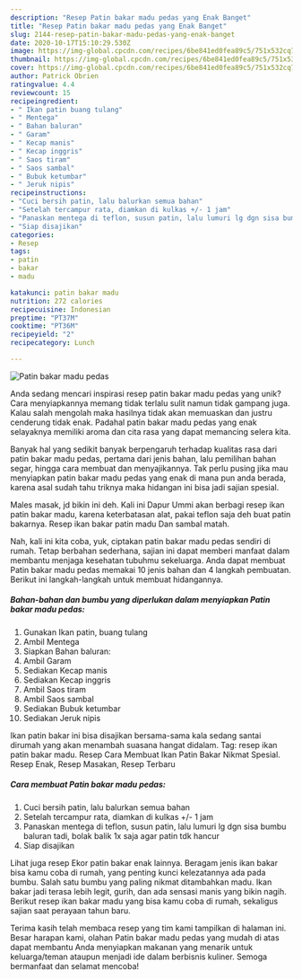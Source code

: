 ```yaml
---
description: "Resep Patin bakar madu pedas yang Enak Banget"
title: "Resep Patin bakar madu pedas yang Enak Banget"
slug: 2144-resep-patin-bakar-madu-pedas-yang-enak-banget
date: 2020-10-17T15:10:29.530Z
image: https://img-global.cpcdn.com/recipes/6be841ed0fea89c5/751x532cq70/patin-bakar-madu-pedas-foto-resep-utama.jpg
thumbnail: https://img-global.cpcdn.com/recipes/6be841ed0fea89c5/751x532cq70/patin-bakar-madu-pedas-foto-resep-utama.jpg
cover: https://img-global.cpcdn.com/recipes/6be841ed0fea89c5/751x532cq70/patin-bakar-madu-pedas-foto-resep-utama.jpg
author: Patrick Obrien
ratingvalue: 4.4
reviewcount: 15
recipeingredient:
- " Ikan patin buang tulang"
- " Mentega"
- " Bahan baluran"
- " Garam"
- " Kecap manis"
- " Kecap inggris"
- " Saos tiram"
- " Saos sambal"
- " Bubuk ketumbar"
- " Jeruk nipis"
recipeinstructions:
- "Cuci bersih patin, lalu balurkan semua bahan"
- "Setelah tercampur rata, diamkan di kulkas +/- 1 jam"
- "Panaskan mentega di teflon, susun patin, lalu lumuri lg dgn sisa bumbu baluran tadi, bolak balik 1x saja agar patin tdk hancur"
- "Siap disajikan"
categories:
- Resep
tags:
- patin
- bakar
- madu

katakunci: patin bakar madu 
nutrition: 272 calories
recipecuisine: Indonesian
preptime: "PT37M"
cooktime: "PT36M"
recipeyield: "2"
recipecategory: Lunch

---
```



![Patin bakar madu pedas](https://img-global.cpcdn.com/recipes/6be841ed0fea89c5/751x532cq70/patin-bakar-madu-pedas-foto-resep-utama.jpg)

Anda sedang mencari inspirasi resep patin bakar madu pedas yang unik? Cara menyiapkannya memang tidak terlalu sulit namun tidak gampang juga. Kalau salah mengolah maka hasilnya tidak akan memuaskan dan justru cenderung tidak enak. Padahal patin bakar madu pedas yang enak selayaknya memiliki aroma dan cita rasa yang dapat memancing selera kita.

Banyak hal yang sedikit banyak berpengaruh terhadap kualitas rasa dari patin bakar madu pedas, pertama dari jenis bahan, lalu pemilihan bahan segar, hingga cara membuat dan menyajikannya. Tak perlu pusing jika mau menyiapkan patin bakar madu pedas yang enak di mana pun anda berada, karena asal sudah tahu triknya maka hidangan ini bisa jadi sajian spesial.

Males masak, jd bikin ini deh. Kali ini Dapur Ummi akan berbagi resep ikan patin bakar madu, karena keterbatasan alat, pakai teflon saja deh buat patin bakarnya. Resep ikan bakar patin madu Dan sambal matah.


Nah, kali ini kita coba, yuk, ciptakan patin bakar madu pedas sendiri di rumah. Tetap berbahan sederhana, sajian ini dapat memberi manfaat dalam membantu menjaga kesehatan tubuhmu sekeluarga. Anda dapat membuat Patin bakar madu pedas memakai 10 jenis bahan dan 4 langkah pembuatan. Berikut ini langkah-langkah untuk membuat hidangannya.

<!--inarticleads1-->

##### Bahan-bahan dan bumbu yang diperlukan dalam menyiapkan Patin bakar madu pedas:

1. Gunakan  Ikan patin, buang tulang
1. Ambil  Mentega
1. Siapkan  Bahan baluran:
1. Ambil  Garam
1. Sediakan  Kecap manis
1. Sediakan  Kecap inggris
1. Ambil  Saos tiram
1. Ambil  Saos sambal
1. Sediakan  Bubuk ketumbar
1. Sediakan  Jeruk nipis


Ikan patin bakar ini bisa disajikan bersama-sama kala sedang santai dirumah yang akan menambah suasana hangat didalam. Tag: resep ikan patin bakar madu. Resep Cara Membuat Ikan Patin Bakar Nikmat Spesial. Resep Enak, Resep Masakan, Resep Terbaru 

<!--inarticleads2-->

##### Cara membuat Patin bakar madu pedas:

1. Cuci bersih patin, lalu balurkan semua bahan
1. Setelah tercampur rata, diamkan di kulkas +/- 1 jam
1. Panaskan mentega di teflon, susun patin, lalu lumuri lg dgn sisa bumbu baluran tadi, bolak balik 1x saja agar patin tdk hancur
1. Siap disajikan


Lihat juga resep Ekor patin bakar enak lainnya. Beragam jenis ikan bakar bisa kamu coba di rumah, yang penting kunci kelezatannya ada pada bumbu. Salah satu bumbu yang paling nikmat ditambahkan madu. Ikan bakar jadi terasa lebih legit, gurih, dan ada sensasi manis yang bikin nagih. Berikut resep ikan bakar madu yang bisa kamu coba di rumah, sekaligus sajian saat perayaan tahun baru. 

Terima kasih telah membaca resep yang tim kami tampilkan di halaman ini. Besar harapan kami, olahan Patin bakar madu pedas yang mudah di atas dapat membantu Anda menyiapkan makanan yang menarik untuk keluarga/teman ataupun menjadi ide dalam berbisnis kuliner. Semoga bermanfaat dan selamat mencoba!

